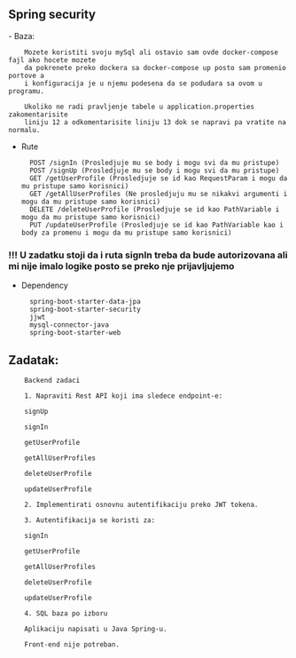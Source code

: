 <h2>Spring security</h2>
- Baza: 
  
        Mozete koristiti svoju mySql ali ostavio sam ovde docker-compose fajl ako hocete mozete
        da pokrenete preko dockera sa docker-compose up posto sam promenio portove a 
        i konfiguracija je u njemu podesena da se podudara sa ovom u programu.
        
        Ukoliko ne radi pravljenje tabele u application.properties zakomentarisite
        liniju 12 a odkomentarisite liniju 13 dok se napravi pa vratite na normalu.

- Rute

        POST /signIn (Prosledjuje mu se body i mogu svi da mu pristupe)
        POST /signUp (Prosledjuje mu se body i mogu svi da mu pristupe)
        GET /getUserProfile (Prosledjuje se id kao RequestParam i mogu da mu pristupe samo korisnici)
        GET /getAllUserProfiles (Ne prosledjuju mu se nikakvi argumenti i mogu da mu pristupe samo korisnici)
        DELETE /deleteUserProfile (Prosledjuje se id kao PathVariable i mogu da mu pristupe samo korisnici)
        PUT /updateUserProfile (Prosledjuje se id kao PathVariable kao i body za promenu i mogu da mu pristupe samo korisnici)
  
<h3>!!! U zadatku stoji da i ruta signIn treba da bude autorizovana ali mi nije imalo logike posto se preko nje prijavljujemo</h3>

- Dependency

        spring-boot-starter-data-jpa
        spring-boot-starter-security
        jjwt
        mysql-connector-java
        spring-boot-starter-web
        
<h2>Zadatak: </h2>

        Backend zadaci

        1. Napraviti Rest API koji ima sledece endpoint-e:

        signUp

        signIn

        getUserProfile

        getAllUserProfiles

        deleteUserProfile

        updateUserProfile

        2. Implementirati osnovnu autentifikaciju preko JWT tokena.

        3. Autentifikacija se koristi za:

        signIn

        getUserProfile

        getAllUserProfiles

        deleteUserProfile

        updateUserProfile

        4. SQL baza po izboru

        Aplikaciju napisati u Java Spring-u.

        Front-end nije potreban.